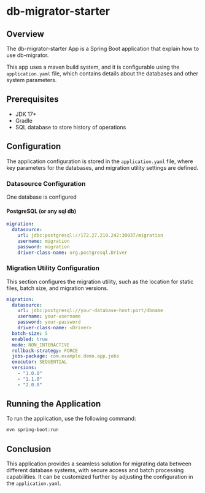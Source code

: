 
# db-migrator-starter

## Overview

The db-migrator-starter App is a Spring Boot application that explain how to use db-migrator.

This app uses a maven build system, and it is configurable using the `application.yaml` file, which contains details about the databases and other system parameters.

## Prerequisites

- JDK 17+
- Gradle
- SQL database to store history of operations

## Configuration

The application configuration is stored in the `application.yaml` file, where key parameters for the databases, and migration utility settings are defined.


### Datasource Configuration

One database is configured

#### PostgreSQL (or any sql db)

```yaml
migration:
  datasource:
    url: jdbc:postgresql://172.27.210.242:30037/migration
    username: migration
    password: migration
    driver-class-name: org.postgresql.Driver
```


### Migration Utility Configuration

This section configures the migration utility, such as the location for static files, batch size, and migration versions.

```yaml
migration:
  datasource:
    url: jdbc:postgresql://your-database-host:port/dbname
    username: your-username
    password: your-password
    driver-class-name: <Driver>
  batch-size: 5
  enabled: true
  mode: NON_INTERACTIVE
  rollback-strategy: FORCE
  jobs-package: com.example.demo.app.jobs
  executor: SEQUENTIAL
  versions:
    - "1.0.0"
    - "1.1.0"
    - "2.0.0"
```

## Running the Application

To run the application, use the following command:

```bash
mvn spring-boot:run
```
## Conclusion

This application provides a seamless solution for migrating data between different database systems, with secure access and batch processing capabilities. It can be customized further by adjusting the configuration in the `application.yaml`.
